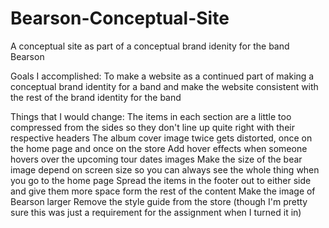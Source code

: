 # Bearson-Conceptual-Site
A conceptual site as part of a conceptual brand idenity for the band Bearson

Goals I accomplished:
To make a website as a continued part of making a conceptual brand identity for a band and make the website consistent with the rest of the brand identity for the band

Things that I would change:
The items in each section are a little too compressed from the sides so they don't line up quite right with their respective headers
The album cover image twice gets distorted, once on the home page and once on the store
Add hover effects when someone hovers over the upcoming tour dates images
Make the size of the bear image depend on screen size so you can always see the whole thing when you go to the home page
Spread the items in the footer out to either side and give them more space form the rest of the content
Make the image of Bearson larger
Remove the style guide from the store (though I'm pretty sure this was just a requirement for the assignment when I turned it in)
